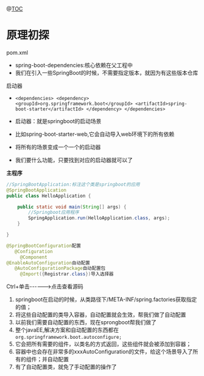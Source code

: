 ﻿@[TOC](目录)
# 原理初探
pom.xml

 - spring-boot-dependencies:核心依赖在父工程中
 - 我们在引入一些SpringBoot的时候，不需要指定版本，就因为有这些版本仓库

启动器

 - `<dependencies>
        <dependency>
            <groupId>org.springframework.boot</groupId>
            <artifactId>spring-boot-starter</artifactId>
        </dependency>
    </dependencies>`
    
   
 - 启动器：就是springboot的启动场景
 - 比如spring-boot-starter-web,它会自动导入web环境下的所有依赖
 - 将所有的场景变成一个一个的启动器
 - 我们要什么功能，只要找到对应的启动器就可以了

**主程序**

```java
//SpringBootApplication:标注这个类是springboot的应用
@SpringBootApplication
public class HelloApplication {

    public static void main(String[] args) {
        //Springboot应用程序
        SpringApplication.run(HelloApplication.class, args);
    }

}
```

```java
@SpringBootConfiguration配置
   @Configuration 
     @Component
@EnableAutoConfiguration自动配置
   @AutoConfigurationPackage自动配置包
     @Import({Registrar.class})导入选择器
```
Ctrl+单击------>点击查看源码

 1. springboot在启动的时候，从类路径下/META-INF/spring.factories获取指定的值；
 2. 将这些自动配置的类导入容器，自动配置就会生效，帮我们做了自动配置
 3. 以前我们需要自动配置的东西，现在sprongboot帮我们做了
 4. 整个javaEE,解决方案和自动配置的东西都在`org.springframework.boot.autoconfigure;`
 5. 它会把所有需要的组件，以类名的方式返回，这些组件就会被添加到容器；
 6. 容器中也会存在非常多的xxxAutoConfiguration的文件，给这个场景导入了所有的组件；并自动配置
 7. 有了自动配置类，就免了手动配置的操作了

